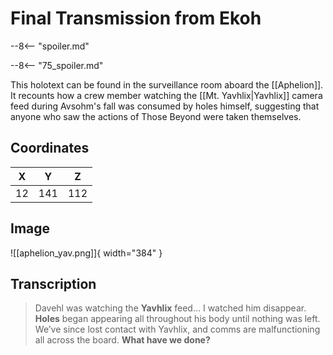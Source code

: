 # Final Transmission from Ekoh

--8<-- "spoiler.md"

--8<-- "75_spoiler.md"

This holotext can be found in the surveillance room aboard the [[Aphelion]]. It recounts how a crew member watching the [[Mt. Yavhlix|Yavhlix]] camera feed during Avsohm's fall was consumed by holes himself, suggesting that anyone who saw the actions of Those Beyond were taken themselves.

## Coordinates
| **X** | **Y** | **Z** |
| :---: | :---: | :---: |
|  12   |  141  |  112  |

## Image

![[aphelion_yav.png]]{ width="384" }

## Transcription
> Davehl was watching the **Yavhlix** feed… I watched him disappear. **Holes** began appearing all throughout his body until nothing was left. We’ve since lost contact with Yavhlix, and comms are malfunctioning all across the board. **What have we done?**
